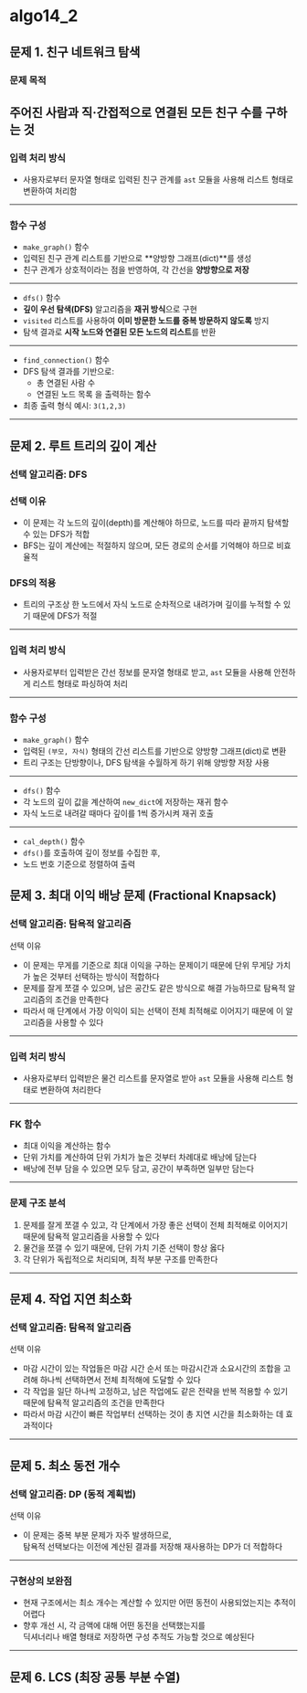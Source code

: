 # algo14_2

## 문제 1. 친구 네트워크 탐색

### 문제 목적  
주어진 사람과 직·간접적으로 연결된 모든 친구 수를 구하는 것
---

### 입력 처리 방식

- 사용자로부터 문자열 형태로 입력된 친구 관계를 `ast` 모듈을 사용해 리스트 형태로 변환하여 처리함
---

### 함수 구성

- `make_graph()` 함수
- 입력된 친구 관계 리스트를 기반으로 **양방향 그래프(dict)**를 생성
- 친구 관계가 상호적이라는 점을 반영하여, 각 간선을 **양방향으로 저장**

---

- `dfs()` 함수
- **깊이 우선 탐색(DFS)** 알고리즘을 **재귀 방식**으로 구현
- `visited` 리스트를 사용하여 **이미 방문한 노드를 중복 방문하지 않도록** 방지
- 탐색 결과로 **시작 노드와 연결된 모든 노드의 리스트**를 반환

---

-  `find_connection()` 함수
- DFS 탐색 결과를 기반으로:
  - 총 연결된 사람 수
  - 연결된 노드 목록
  을 출력하는 함수
- 최종 출력 형식 예시: `3(1,2,3)`
---


## 문제 2. 루트 트리의 깊이 계산

### 선택 알고리즘: DFS

### 선택 이유  
- 이 문제는 각 노드의 깊이(depth)를 계산해야 하므로, 노드를 따라 끝까지 탐색할 수 있는 DFS가 적합
- BFS는 깊이 계산에는 적절하지 않으며, 모든 경로의 순서를 기억해야 하므로 비효율적

### DFS의 적용  
- 트리의 구조상 한 노드에서 자식 노드로 순차적으로 내려가며 깊이를 누적할 수 있기 때문에 DFS가 적절

---

### 입력 처리 방식

- 사용자로부터 입력받은 간선 정보를 문자열 형태로 받고,  `ast` 모듈을 사용해 안전하게 리스트 형태로 파싱하여 처리

---

### 함수 구성

- `make_graph()` 함수
- 입력된 `(부모, 자식)` 형태의 간선 리스트를 기반으로 양방향 그래프(dict)로 변환
- 트리 구조는 단방향이나, DFS 탐색을 수월하게 하기 위해 양방향 저장 사용

---

-  `dfs()` 함수
- 각 노드의 깊이 값을 계산하여 `new_dict`에 저장하는 재귀 함수
- 자식 노드로 내려갈 때마다 깊이를 1씩 증가시켜 재귀 호출

---

-  `cal_depth()` 함수
- `dfs()`를 호출하여 깊이 정보를 수집한 후,
- 노드 번호 기준으로 정렬하여 출력



## 문제 3. 최대 이익 배낭 문제 (Fractional Knapsack)

### 선택 알고리즘: 탐욕적 알고리즘

선택 이유  
- 이 문제는 무게를 기준으로 최대 이익을 구하는 문제이기 때문에 단위 무게당 가치가 높은 것부터 선택하는 방식이 적합하다  
- 문제를 잘게 쪼갤 수 있으며, 남은 공간도 같은 방식으로 해결 가능하므로 탐욕적 알고리즘의 조건을 만족한다  
- 따라서 매 단계에서 가장 이익이 되는 선택이 전체 최적해로 이어지기 때문에 이 알고리즘을 사용할 수 있다

---

### 입력 처리 방식

- 사용자로부터 입력받은 물건 리스트를 문자열로 받아 `ast` 모듈을 사용해 리스트 형태로 변환하여 처리한다

---

### FK 함수

- 최대 이익을 계산하는 함수
- 단위 가치를 계산하여 단위 가치가 높은 것부터 차례대로 배낭에 담는다
- 배낭에 전부 담을 수 있으면 모두 담고, 공간이 부족하면 일부만 담는다

---

### 문제 구조 분석

1. 문제를 잘게 쪼갤 수 있고, 각 단계에서 가장 좋은 선택이 전체 최적해로 이어지기 때문에 탐욕적 알고리즘을 사용할 수 있다  
2. 물건을 쪼갤 수 있기 때문에, 단위 가치 기준 선택이 항상 옳다  
3. 각 단위가 독립적으로 처리되며, 최적 부분 구조를 만족한다

---

## 문제 4. 작업 지연 최소화

### 선택 알고리즘: 탐욕적 알고리즘

선택 이유  
- 마감 시간이 있는 작업들은 마감 시간 순서 또는 마감시간과 소요시간의 조합을 고려해 하나씩 선택하면서 전체 최적해에 도달할 수 있다  
- 각 작업을 일단 하나씩 고정하고, 남은 작업에도 같은 전략을 반복 적용할 수 있기 때문에 탐욕적 알고리즘의 조건을 만족한다  
- 따라서 마감 시간이 빠른 작업부터 선택하는 것이 총 지연 시간을 최소화하는 데 효과적이다

---


## 문제 5. 최소 동전 개수

### 선택 알고리즘: DP (동적 계획법)

선택 이유  
- 이 문제는 중복 부분 문제가 자주 발생하므로,  
  탐욕적 선택보다는 이전에 계산된 결과를 저장해 재사용하는 DP가 더 적합하다  
---

### 구현상의 보완점

- 현재 구조에서는 최소 개수는 계산할 수 있지만 어떤 동전이 사용되었는지는 추적이 어렵다
- 향후 개선 시, 각 금액에 대해 어떤 동전을 선택했는지를  
  딕셔너리나 배열 형태로 저장하면 구성 추적도 가능할 것으로 예상된다

---

## 문제 6.  LCS (최장 공통 부분 수열)
